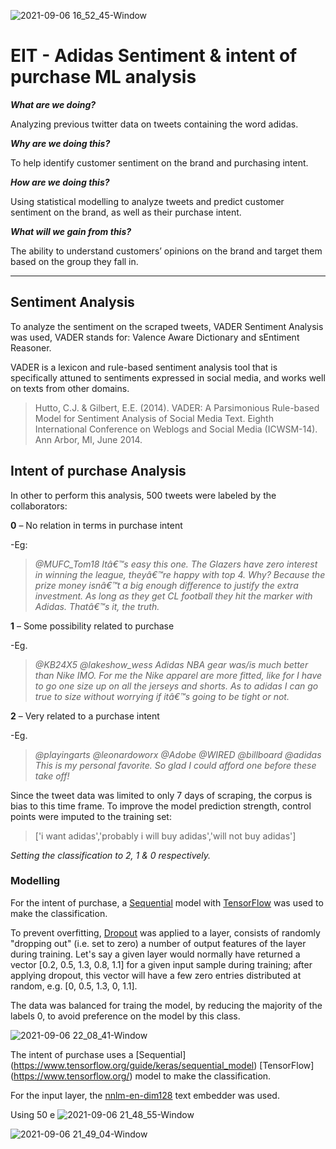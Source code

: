 ![2021-09-06 16_52_45-Window](https://user-images.githubusercontent.com/74114604/132259998-0b9a8e81-97f5-4f50-9bef-b924c2b4e44c.png)


  # EIT - Adidas Sentiment & intent of purchase ML analysis

**_What are we doing?_**

Analyzing previous twitter data on tweets containing the word adidas.

**_Why are we doing this?_**

To help identify customer sentiment on the brand and purchasing intent.

**_How are we doing this?_**

Using statistical modelling to analyze tweets and predict customer sentiment on the brand, as well as their purchase intent.

**_What will we gain from this?_**

The ability to understand customers’ opinions on the brand and target them based on the group they fall in.

___

## Sentiment Analysis

To analyze the sentiment on the scraped tweets, VADER Sentiment Analysis was used, VADER stands for: Valence Aware Dictionary and sEntiment Reasoner.


VADER is a lexicon and rule-based sentiment analysis tool that is specifically attuned to sentiments expressed in social media, and works well on texts from other domains.
>Hutto, C.J. & Gilbert, E.E. (2014). VADER: A Parsimonious Rule-based Model for Sentiment Analysis of Social Media Text. Eighth International Conference on Weblogs and Social Media (ICWSM-14). Ann Arbor, MI, June 2014.


## Intent of purchase Analysis


In other to perform this analysis, 500 tweets were labeled by the collaborators:

**0** – No relation in terms in purchase intent

-Eg: 
>_@MUFC_Tom18 Itâ€™s easy this one. The Glazers have zero interest in winning the league, theyâ€™re happy with top 4. Why? Because the prize money isnâ€™t a big enough difference to justify the extra investment. As long as they get CL football they hit the marker with Adidas. Thatâ€™s it, the truth._

**1** – Some possibility related to purchase

-Eg. 
>_@KB24X5 @lakeshow_wess Adidas NBA gear was/is much better than Nike IMO. For me the Nike apparel are more fitted, like for I have to go one size up on all the jerseys and shorts. As to adidas I can go true to size without worrying if itâ€™s going to be tight or not._

**2** – Very related to a purchase intent

-Eg. 
>_@playingarts @leonardoworx @Adobe @WIRED @billboard @adidas This is my personal favorite. So glad I could afford one before these take off!_


Since the tweet data was limited to only 7 days of scraping, the corpus is bias to this time frame. To improve the model prediction strength, control points were imputed to the training set:

>['i want adidas','probably i will buy adidas','will not buy adidas']
>
_Setting the classification to 2, 1 & 0 respectively._

### Modelling

For the intent of purchase, a [Sequential](https://www.tensorflow.org/guide/keras/sequential_model) model with [TensorFlow](https://www.tensorflow.org/) was used to make the classification.


To prevent overfitting, [Dropout](https://www.tensorflow.org/tutorials/keras/overfit_and_underfit) was applied to a layer, consists of randomly "dropping out" (i.e. set to zero) a number of output features of the layer during training. Let's say a given layer would normally have returned a vector [0.2, 0.5, 1.3, 0.8, 1.1] for a given input sample during training; after applying dropout, this vector will have a few zero entries distributed at random, e.g. [0, 0.5, 1.3, 0, 1.1].


The data was balanced for traing the model, by reducing the majority of the labels 0, to avoid preference on the model by this class.

![2021-09-06 22_08_41-Window](https://user-images.githubusercontent.com/74114604/132273479-4526da47-460f-4c8d-b3d7-b24798624545.png)


The intent of purchase uses a [Sequential] (https://www.tensorflow.org/guide/keras/sequential_model) [TensorFlow] (https://www.tensorflow.org/) model to make the classification.


For the input layer, the [nnlm-en-dim128]( https://tfhub.dev/google/nnlm-en-dim128/2) text embedder was used.



Using 50 e
![2021-09-06 21_48_55-Window](https://user-images.githubusercontent.com/74114604/132273159-9a553978-ab6f-460b-a2e7-83be3b572a07.png)


![2021-09-06 21_49_04-Window](https://user-images.githubusercontent.com/74114604/132273162-02077ffd-7d0a-439c-a85e-779b7445461a.png)





